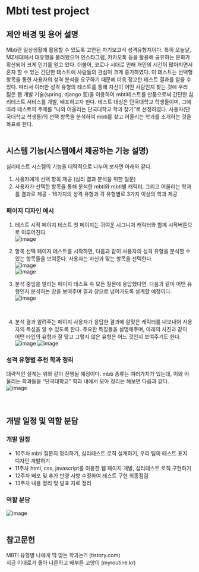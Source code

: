 # Mbti test project

## 제안 배경 및 용어 설명
Mbti란 일상생활에 활용할 수 있도록 고안된 자기보고식 성격유형지이다. 특히 오늘날, MZ세대에서 대유행을 불러왔으며 인스타그램, 카카오톡 등을 활용해 공유하는 문화가 확산되어 크게 인기를 얻고 있다. 더불어, 코로나 시대로 인해 개인의 시간이 많아지면서 혼자 할 수 있는 간단한 테스트에 사람들의 관심이 크게 증가하였다. 이 테스트는 선택형 항목을 통한 사용자의 성격 분석을 요구하기 때문에 더욱 정교한 테스트 결과를 얻을 수 있다. 따라서 이러한 성격 유형의 테스트를 통해 자신이 어떤 사람인지 찾는 것에 우리 팀은 웹 개발 기술(spring, django 등)을 이용하여 mbti테스트를 만듦으로써 간단한 심리테스트 서비스를 개발, 배포하고자 한다. 
테스트 대상은 단국대학교 학생들이며, 그에 따라 테스트의 주제를 “나와 어울리는 단국대학교 학과 찾기”로 선정하였다. 사용자(단국대학교 학생들)의 선택 항목을 분석하여 mbti를 찾고 어울리는 학과를 소개하는 것을 목표로 한다. <br><br>

## 시스템 기능(시스템에서 제공하는 기능 설명)
심리테스트 시스템의 기능을 대략적으로 나누어 보자면 아래와 같다.
1.   사용자에게 선택 항목 제공 (심리 결과 분석을 위한 질문)
2.   사용자가 선택한 항목을 통해 분석한 mbti와 mbti별 캐릭터, 그리고 어울리는 학과를 결과로 제공
    -   16가지의 성격 유형과 각 유형별로 3가지 이상의 학과 제공

### 페이지 디자인 예시
1. 테스트 시작 페이지
테스트 첫 페이지는 귀여운 시그니처 캐릭터와 함께 시작버튼으로 이루어진다.<br>
![image](https://user-images.githubusercontent.com/74875490/171296686-f3895e75-94c6-411d-a730-f8f0fcc1ba51.png)<br>

2. 항목 선택 페이지
테스트를 시작하면, 다음과 같이 사용자의 성격 유형을 분석할 수 있는 항목들을 보여준다. 사용자는 자신과 맞는 항목을 선택한다.<br>
![image](https://user-images.githubusercontent.com/74875490/171296814-39f999cb-04c4-4748-a557-4ef1161e9ff6.png)<br>
![image](https://user-images.githubusercontent.com/74875490/171297282-23095625-6bca-4c6c-a7bd-c6fa67ec1f7a.png)<br>


3. 분석 중임을 알리는 페이지
테스트 속 모든 질문에 응답했다면, 다음과 같이 어떤 유형인지 분석하는 창을 보여주며 결과 창으로 넘어가도록 설계할 예정이다.<br>
![image](https://user-images.githubusercontent.com/74875490/171877833-4ad19c3d-9732-4fd4-8f02-44f5b1ce84d3.png)
<br>

4. 분석 결과 알려주는 페이지
사용자가 응답한 결과에 알맞은 캐릭터를 내보내어 사용자의 특성을 알 수 있도록 한다. 주요한 특징들을 설명해주며, 아래의 사진과 같이 어떤 타입의 유형과 잘 맞고 그렇지 않은 유형은 어느 것인지 보여주기도 한다.<br>
![image](https://user-images.githubusercontent.com/74875490/168406628-baa6faa6-5fc3-4f28-83a7-db7aa7986134.png)
![image](https://user-images.githubusercontent.com/74875490/168406635-777313dc-fab3-4a5b-86b6-99a088c92da5.png)<br>

### 성격 유형별 추천 학과 정리
대략적인 설계는 위와 같이 진행될 예정이다. mbti 종류는 여러가지가 있는데, 이와 어울리는 학과들을 “단국대학교” 학과 내에서 모아 정리는 해보면 다음과 같다.<br>
![image](https://user-images.githubusercontent.com/74875490/168406663-56cd41f1-89b5-4ef8-84a3-d116a578d4c7.png)<br>
<br><br>

## 개발 일정 및 역할 분담
### 개발 일정
- 10주차
mbti 질문지 정리하기, 심리테스트 로직 설계하기, 우리 팀의 테스트 표지 디자인 개발하기
- 11주차
html, css, javascript를 이용한 웹 페이지 개발, 심리테스트 로직 구현하기
- 12주차
배포 및 추가 반영 사항 수정하여 테스트 구현 최종점검
- 13주차
내용 정리 및 발표 자료 정리<br>

### 역할 분담
![image](https://user-images.githubusercontent.com/74875490/168406748-4c4bf9db-3aae-4f14-9103-bb2f08164dff.png)<br><br>

## 참고문헌
MBTI 유형별 나에게 딱 맞는 학과는?! (tistory.com)<br>
지금 이대로가 좋아 나른하고 배부른 고양이 (myroutine.kr)